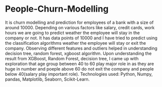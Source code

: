 # People-Churn-Modelling
It is churn modelling and prediction for employees of a bank with a size of around 10000. Depending on various factors like salary, credit cards, work hours we are going to predict weather the employee will stay in the company or not. 
It has data points of 10000 and I have tried to predict using the classification algorithms weather the employee will stay or exit the company.
Observing different features and outliers helped in understanding decision tree, random forest, xgboost algorithm.
Upon understanding the result from XGBoost, Random Forest, decision tree, I came up with exploration that age group between 40 to 60 play major role in as they are huge in number and poeple above 60 do not exit the company and people below 40(salary play important role).
Technologies used: Python, Numpy, pandas, Matplotlib, Seaborn, Scikit-Learn.
